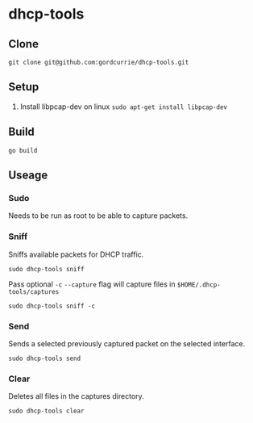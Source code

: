 # dhcp-tools

## Clone

`git clone git@github.com:gordcurrie/dhcp-tools.git`

## Setup

1. Install libpcap-dev on linux `sudo apt-get install libpcap-dev`

## Build

`go build`

## Useage

### Sudo

Needs to be run as root to be able to capture packets.

### Sniff

Sniffs available packets for DHCP traffic.

`sudo dhcp-tools sniff`

Pass optional `-c` `--capture` flag will capture files in `$HOME/.dhcp-tools/captures`

`sudo dhcp-tools sniff -c`

### Send

Sends a selected previously captured packet on the selected interface.

`sudo dhcp-tools send`

### Clear

Deletes all files in the captures directory.

`sudo dhcp-tools clear`
